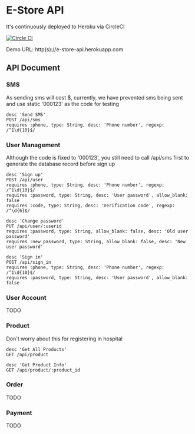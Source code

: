 # E-Store API

It's continuously deployed to Heroku via CircleCI

[![Circle CI](https://circleci.com/gh/JustinFeng/e-store-api.svg?style=shield)](https://circleci.com/gh/JustinFeng/e-store-api)

Demo URL: http(s)://e-store-api.herokuapp.com

## API Document

### SMS

As sending sms will cost $, currently, we have prevented sms being sent and use static '000123' as the code for testing

    desc 'Send SMS'
    POST /api/sms
    requires :phone, type: String, desc: 'Phone number', regexp: /^1\d{10}$/

### User Management

Although the code is fixed to '000123', you still need to call /api/sms first to generate the database record before sign up

    desc 'Sign up'
    POST /api/user
    requires :phone, type: String, desc: 'Phone number', regexp: /^1\d{10}$/
    requires :password, type: String, desc: 'User password', allow_blank: false
    requires :code, type: String, desc: 'Verification code', regexp: /^\d{6}$/
  
    desc 'Change password'
    PUT /api/user/:userid
    requires :password, type: String, allow_blank: false, desc: 'Old user password'
    requires :new_password, type: String, allow_blank: false, desc: 'New user password'
    
    desc 'Sign in'
    POST /api/sign_in
    requires :phone, type: String, desc: 'Phone number', regexp: /^1\d{10}$/
    requires :password, type: String, desc: 'User password', allow_blank: false
    
### User Account
    
TODO

### Product

Don't worry about this for registering in hospital

    desc 'Get All Products'
    GET /api/product
    
    desc 'Get Product Info'
    GET /api/product/:product_id
    
### Order

TODO

### Payment

TODO